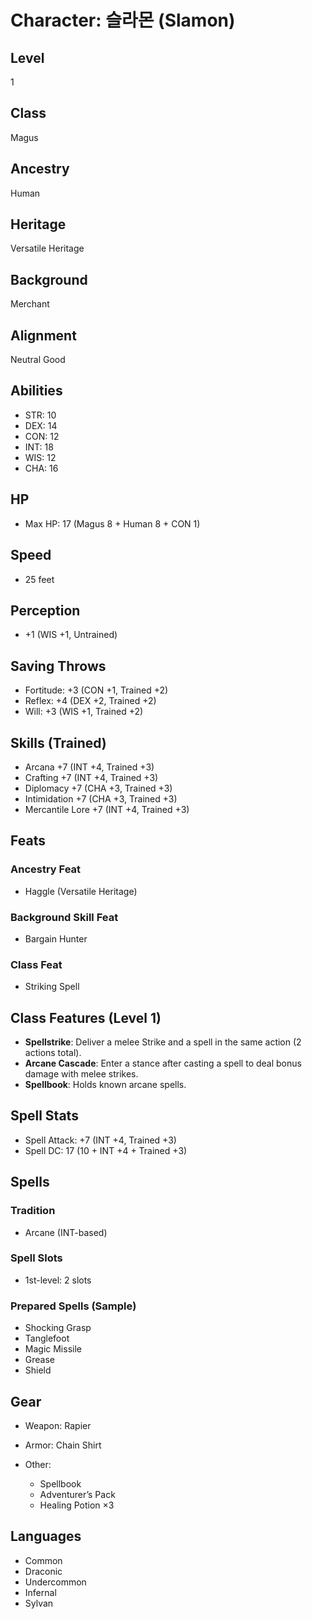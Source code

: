 # Character: 슬라몬 (Slamon)

## Level

1

## Class

Magus

## Ancestry

Human

## Heritage

Versatile Heritage

## Background

Merchant

## Alignment

Neutral Good

## Abilities

* STR: 10
* DEX: 14
* CON: 12
* INT: 18
* WIS: 12
* CHA: 16

## HP

* Max HP: 17 (Magus 8 + Human 8 + CON 1)

## Speed

* 25 feet

## Perception

* +1 (WIS +1, Untrained)

## Saving Throws

* Fortitude: +3 (CON +1, Trained +2)
* Reflex: +4 (DEX +2, Trained +2)
* Will: +3 (WIS +1, Trained +2)

## Skills (Trained)

* Arcana +7 (INT +4, Trained +3)
* Crafting +7 (INT +4, Trained +3)
* Diplomacy +7 (CHA +3, Trained +3)
* Intimidation +7 (CHA +3, Trained +3)
* Mercantile Lore +7 (INT +4, Trained +3)

## Feats

### Ancestry Feat

* Haggle (Versatile Heritage)

### Background Skill Feat

* Bargain Hunter

### Class Feat

* Striking Spell

## Class Features (Level 1)

* **Spellstrike**: Deliver a melee Strike and a spell in the same action (2 actions total).
* **Arcane Cascade**: Enter a stance after casting a spell to deal bonus damage with melee strikes.
* **Spellbook**: Holds known arcane spells.

## Spell Stats

* Spell Attack: +7 (INT +4, Trained +3)
* Spell DC: 17 (10 + INT +4 + Trained +3)

## Spells

### Tradition

* Arcane (INT-based)

### Spell Slots

* 1st-level: 2 slots

### Prepared Spells (Sample)

* Shocking Grasp
* Tanglefoot
* Magic Missile
* Grease
* Shield

## Gear

* Weapon: Rapier
* Armor: Chain Shirt
* Other:

  * Spellbook
  * Adventurer’s Pack
  * Healing Potion ×3

## Languages

* Common
* Draconic
* Undercommon
* Infernal
* Sylvan
